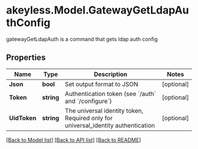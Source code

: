 # akeyless.Model.GatewayGetLdapAuthConfig
gatewayGetLdapAuth is a command that gets ldap auth config

## Properties

Name | Type | Description | Notes
------------ | ------------- | ------------- | -------------
**Json** | **bool** | Set output format to JSON | [optional] 
**Token** | **string** | Authentication token (see &#x60;/auth&#x60; and &#x60;/configure&#x60;) | [optional] 
**UidToken** | **string** | The universal identity token, Required only for universal_identity authentication | [optional] 

[[Back to Model list]](../README.md#documentation-for-models) [[Back to API list]](../README.md#documentation-for-api-endpoints) [[Back to README]](../README.md)

